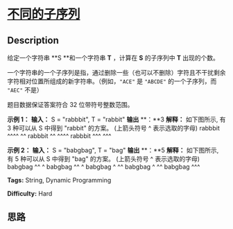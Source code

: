 # [不同的子序列][title]

## Description

给定一个字符串  **S  **和一个字符串  **T** ，计算在 **S** 的子序列中 **T** 出现的个数。

一个字符串的一个子序列是指，通过删除一些（也可以不删除）字符且不干扰剩余字符相对位置所组成的新字符串。（例如，`"ACE"` 是 `"ABCDE"`
的一个子序列，而 `"AEC"` 不是）

题目数据保证答案符合 32 位带符号整数范围。



**示例  1：**
            **输入：** S = "rabbbit", T = "rabbit"    **输出** **：**3    **解释：**    如下图所示, 有 3 种可以从 S 中得到 "rabbit" 的方案。    (上箭头符号 ^ 表示选取的字母)        rabbbit    ^^^^ ^^    rabbbit    ^^ ^^^^    rabbbit    ^^^ ^^^    

**示例  2：**
            **输入：** S = "babgbag", T = "bag"    **输出** **：**5    **解释：**    如下图所示, 有 5 种可以从 S 中得到 "bag" 的方案。     (上箭头符号 ^ 表示选取的字母)        babgbag    ^^ ^    babgbag    ^^    ^    babgbag    ^    ^^    babgbag      ^  ^^    babgbag        ^^^


**Tags:** String, Dynamic Programming

**Difficulty:** Hard

## 思路

[title]: https://leetcode-cn.com/problems/distinct-subsequences
